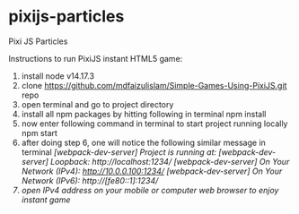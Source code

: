 # pixijs-particles

Pixi JS Particles

Instructions to run PixiJS instant HTML5 game:

1. install node v14.17.3
2. clone https://github.com/mdfaizulislam/Simple-Games-Using-PixiJS.git repo
3. open terminal and go to project directory
4. install all npm packages by hitting following in terminal
   npm install
5. now enter following command in terminal to start project running locally
   npm start
6. after doing step 6, one will notice the following similar message in terminal
   <i> [webpack-dev-server] Project is running at:
   <i> [webpack-dev-server] Loopback: http://localhost:1234/
   <i> [webpack-dev-server] On Your Network (IPv4): http://10.0.0.100:1234/
   <i> [webpack-dev-server] On Your Network (IPv6): http://[fe80::1]:1234/
7. open IPv4 address on your mobile or computer web browser to enjoy instant game
